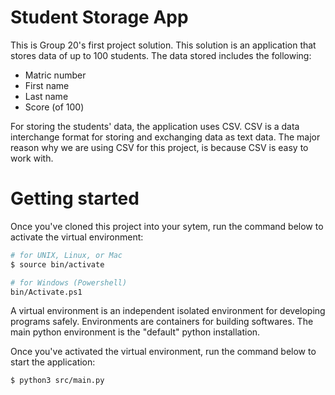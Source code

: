 # Student Storage App

This is Group 20's first project solution. This solution is an application that stores data of up to 100 students. The data stored includes the following:
* Matric number
* First name
* Last name
* Score (of 100)

For storing the students' data, the application uses CSV. CSV is a data interchange format for storing and exchanging data as text data. The major reason why we are using CSV for this project, is because CSV is easy to work with.

# Getting started

Once you've cloned this project into your sytem, run the command below to activate the virtual environment:
```bash
# for UNIX, Linux, or Mac
$ source bin/activate

# for Windows (Powershell)
bin/Activate.ps1
``` 

A virtual environment is an independent isolated environment for developing programs safely. Environments are containers for building softwares. The main python environment is the "default" python installation.

Once you've activated the virtual environment, run the command below to start the application:
```bash
$ python3 src/main.py
```